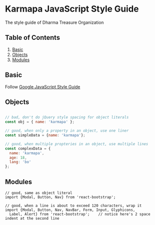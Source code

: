# Karmapa JavaScript Style Guide
The style guide of Dharma Treasure Organization

## Table of Contents

  1. [Basic](#basic)
  2. [Objects](#objects)
  3. [Modules](#modules)

## Basic
Follow [Google JavaScript Style Guide](https://google.github.io/styleguide/javascriptguide.xml)

## Objects

```javascript

// bad, don't do jQuery style spacing for object literals
const obj = { name: 'karmapa' };

// good, when only a property in an object, use one liner
const simpleData = {name: 'karmapa'};

// good, when multiple propteries in an object, use multiple lines
const complexData = {
  name: 'karmapa',
  age: 18,
  lang: 'bo'
};

```
## Modules

```modules
// good, same as object literal
import {Modal, Button, Nav} from 'react-bootstrap';

// good, when a line is about to exceed 120 characters, wrap it
import {Modal, Button, Nav, NavBar, Form, Input, Glyphicons,
  Label, Alert} from 'react-bootstrap';    // notice here's 2 space indent at the second line
```
